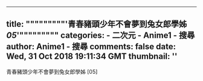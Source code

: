 
---
title: """""""""'青春豬頭少年不會夢到兔女郎學姊 _05_'"""""""""
categories: 
    - 二次元
    - Anime1 - 搜尋
author: Anime1 - 搜尋
comments: false
date: Wed, 31 Oct 2018 19:11:34 GMT
thumbnail: ''
---

<div>   
青春豬頭少年不會夢到兔女郎學姊 [05]  
</div>
            
